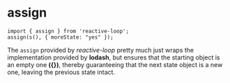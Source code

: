 # assign

    import { assign } from 'reactive-loop';
    assign(s(), { moreState: "yes" });

The `assign` provided by _reactive-loop_ pretty much just wraps the implementation provided by **lodash**, but ensures that the starting object is an empty one **({})**, thereby guaranteeing that the next state object is a new one, leaving the previous state intact.
